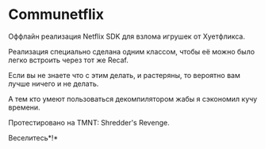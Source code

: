 # Communetflix
Оффлайн реализация Netflix SDK для взлома игрушек от Хуетфликса.

Реализация специально сделана одним классом, чтобы её можно было легко встроить через тот же Recaf.

Если вы не знаете что с этим делать, и растеряны, то вероятно вам лучше ничего и не делать.

А тем кто умеют пользоваться декомпилятором жабы я сэкономил кучу времени.

Протестировано на TMNT: Shredder's Revenge.

Веселитесь*!*
